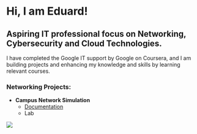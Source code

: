 # Hi, I am Eduard!

## Aspiring IT professional focus on Networking, Cybersecurity and Cloud Technologies.

I have completed the Google IT support by Google on Coursera, and I am building projects and enhancing my knowledge and skills by learning relevant courses.

### Networking Projects:

- <b>Campus Network Simulation</b>
  - [Documentation](https://github.com/eduardburcea/campus_network_01/blob/848c0b616d18dc785d132a6d0f69eeec7aac8e0f/README.md)
  - Lab

<a href="https://linkedin.com/in/eduardburcea/"><img src="https://img.shields.io/badge/-LinkedIn-0072b1?&style=for-the-badge&logo=linkedin&logoColor=white" /></a>
